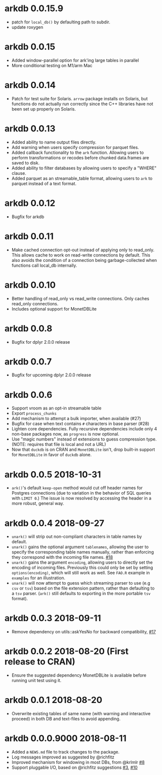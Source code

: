 # arkdb 0.0.15.9

- patch for `local_db()` by defaulting path to subdir.
- update roxygen

# arkdb 0.0.15

- Added window-parallel option for ark'ing large tables in parallel
- More conditional testing on M1/arm Mac

# arkdb 0.0.14

- Patch for test suite for Solaris. `arrow` package installs on Solaris, but
  functions do not actually run correctly since the C++ libraries have not
  been set up properly on Solaris. 


# arkdb 0.0.13

- Added ability to name output files directly.
- Add warning when users specify compression for parquet files.
- Added callback functionality to the `ark` function. Allowing users to perform 
  transformations or recodes before chunked data.frames are saved to disk.
- Added ability to filter databases by allowing users to specify a "WHERE" clause. 
- Added parquet as an streamable_table format, allowing users to `ark` to parquet 
  instead of a text format. 

# arkdb 0.0.12

- Bugfix for arkdb

# arkdb 0.0.11

- Make cached connection opt-out instead of applying only to read_only.  This
  allows cache to work on read-write connections by default.  This also avoids
  the condition of a connection being garbage-collected when functions call
  local_db internally.

# arkdb 0.0.10

- Better handling of read_only vs read_write connections.  Only caches
  read_only connections.  
- Includes optional support for MonetDBLite

# arkdb 0.0.8

- Bugfix for dplyr 2.0.0 release


# arkdb 0.0.7

- Bugfix for upcoming dplyr 2.0.0 release

# arkdb 0.0.6

- Support vroom as an opt-in streamable table
- Export `process_chunks`
- Add mechanism to attempt a bulk importer, when available (#27)
- Bugfix for case when text contains `#` characters in base parser (#28)
- Lighten core dependencies.  Fully recursive dependencies include only 4
  non-base packages now, as `progress` is now optional.
- Use "magic numbers" instead of extensions to guess compression type.
  (NOTE: requires that file is local and not a URL)
- Now that `duckdb` is on CRAN and `MonetDBLite` isn't, drop built-in
  support for `MonetDBLite` in favor of `duckdb` alone.

# arkdb 0.0.5 2018-10-31

- `ark()`'s default `keep-open` method would cut off header names for
   Postgres connections (due to variation in the behavior of SQL queries
   with `LIMIT 0`.)  The issue is now resolved by accessing the header in
   a more robust, general way.

# arkdb 0.0.4 2018-09-27

- `unark()` will strip out non-compliant characters in table names by default.
- `unark()` gains the optional argument `tablenames`, allowing the user to
   specify the corresponding table names manually, rather than enforcing
   they correspond with the incoming file names. 
   [#18](https://github.com/ropensci/arkdb/issues/18)
-  `unark()` gains the argument `encoding`, allowing users to directly set
   the encoding of incoming files.  Previously this could only be set by
   setting `options(encoding)`, which will still work as well. See
  `FAO.R` example in `examples` for an illustration.  
- `unark()` will now attempt to guess which streaming parser to use 
   (e.g `csv` or `tsv`) based on the file extension pattern, rather than
   defaulting to a `tsv` parser.  (`ark()` still defaults to exporting in
   the more portable `tsv` format).

# arkdb 0.0.3 2018-09-11

* Remove dependency on utils::askYesNo for backward compatibility, [#17](https://github.com/ropensci/arkdb/issues/17)

# arkdb 0.0.2 2018-08-20 (First release to CRAN)

* Ensure the suggested dependency MonetDBLite is available before running unit test using it.

# arkdb 0.0.1 2018-08-20

* Overwrite existing tables of same name (with warning and
  interactive proceed) in both DB and text-files to avoid
  appending.

# arkdb 0.0.0.9000 2018-08-11

* Added a `NEWS.md` file to track changes to the package.
* Log messages improved as suggested by @richfitz
* Improved mechanism for windowing in most DBs, from @krlmlr [#8](https://github.com/ropensci/arkdb/pull/8)
* Support pluggable I/O, based on @richfitz suggestions [#3](https://github.com/ropensci/arkdb/issues/3), [#10](https://github.com/ropensci/arkdb/pull/10)

